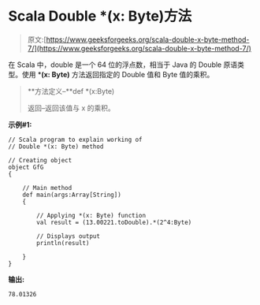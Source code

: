 # Scala Double *(x: Byte)方法

> 原文:[https://www.geeksforgeeks.org/scala-double-x-byte-method-7/](https://www.geeksforgeeks.org/scala-double-x-byte-method-7/)

在 Scala 中，double 是一个 64 位的浮点数，相当于 Java 的 Double 原语类型。使用 ***(x: Byte)** 方法返回指定的 Double 值和 Byte 值的乘积。

> **方法定义–**def *(x:Byte)
> 
> 返回–返回该值与 x 的乘积。

**示例#1:**

```
// Scala program to explain working of
// Double *(x: Byte) method

// Creating object
object GfG
{ 

    // Main method
    def main(args:Array[String])
    {

        // Applying *(x: Byte) function
        val result = (13.00221.toDouble).*(2^4:Byte)

        // Displays output
        println(result)

    }
} 
```

**输出:**

```
78.01326

```